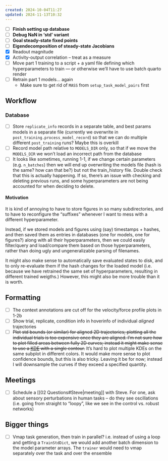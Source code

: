 ```yaml
---
created: 2024-10-04T11:27
updated: 2024-11-13T10:32
---
```


- [ ] **Finish setting up database**
- [ ] **Debug NaN in ‘std’ variant** 
- [ ] **Goal steady-state fixed points**
- [ ] **Eigendecomposition of steady-state Jacobians**
- [x] Readout magnitude
- [x] Activity-output correlation – treat as a measure
- [ ] Move part 1 training to a script + a yaml file defining which hyperparameters to train — or otherwise we’ll have to use batch quarto render 
- [ ] Retrain part 1 models… again
	- Make sure to get rid of `MASS` from `setup_task_model_pairs` first

## Workflow

### Database

- [ ] Store `replicate_info` records in a separate table, and best params models in a separate file (currently we overwrite in `post_training.process_model_record`) so that we can do multiple different `post_training` runs? Maybe this is overkill
- [ ] Record model path relative to `MODELS_DIR` only, so that if we move the `MODELS_DIR` we won’t load an incorrect path from the database
- [ ] It looks like sometimes, running 1-1, if we change certain parameters (e.g. `n_batches`) then we will end up overwriting the models file (hash is the same? how can that be?) but not the train_history file. Double check that this is actually happening. If so, there’s an issue with checking and deleting previous runs, and some hyperparameters are not being accounted for when deciding to delete.

#### Motivation

It is kind of annoying to have to store figures in so many subdirectories, and to have to reconfigure the “suffixes” whenever I want to mess with a different hyperparameter. 

Instead, if we stored models and figures using (say) timestamps + hashes, and then saved them as entries in databases (one for models, one for figures?) along with all their hyperparameters, then we could easily filter/query and load/compare them based on those hyperparameters, rather than doing ugly and ungeneralizable parsing of filenames.

It might also make sense to automatically save evaluated states to disk, and to only re-evaluate them if the hash changes for the loaded model (i.e. because we have retrained the same set of hyperparameters, resulting in different trained weigths.) However, this might also be more trouble than it is worth.

## Formatting

- [ ] The context annotations are cut off for the velocity/force profile plots in 1-2b
- [ ] Show trial, replicate, condition info in hoverinfo of individual *aligned* trajectories
- [ ] ~~Plot std bounds (or similar) for aligned 2D trajectories; plotting all the individual trials is too expensive once they are aligned. I’m not sure how to plot filled areas between fully 2D curves; instead it might make sense to use a [KDE](https://plotly.com/python/2d-histogram-contour/) with a single contour.~~ It’s hard to plot multiple KDEs on the same subplot in different colors. It would make more sense to plot confidence bounds, but this is also tricky. Leaving it be for now; instead I will downsample the curves if they exceed a specified quantity.

## Meetings

- [ ] Schedule a [[02 Questions#Steve|meeting]] with Steve. For one, ask about sensory perturbations in human tasks – do they see oscillations (i.e. going from straight to “loopy”, like we see in the control vs. robust networks)

## Bigger things

- [ ] Vmap task generation, then train in parallel? i.e. instead of using a loop and getting a `TrainStdDict`, we would add another batch dimension to the model parameter arrays. The `trainer` would need to vmap separately over the task and over the ensemble